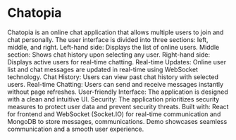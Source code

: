 # Chatopia
Chatopia is an online chat application that allows multiple users to join and chat personally.
The user interface is divided into three sections: left, middle, and right.
Left-hand side: Displays the list of online users.
Middle section: Shows chat history upon selecting any user.
Right-hand side: Displays active users for real-time chatting.
Real-time Updates: Online user list and chat messages are updated in real-time using WebSocket technology.
Chat History: Users can view past chat history with selected users.
Real-time Chatting: Users can send and receive messages instantly without page refreshes.
User-friendly Interface: The application is designed with a clean and intuitive UI.
Security: The application prioritizes security measures to protect user data and prevent security threats.
Built with: React for frontend and WebSocket (Socket.IO) for real-time communication and MongoDB to store messages, communications.
Demo showcases seamless communication and a smooth user experience.
